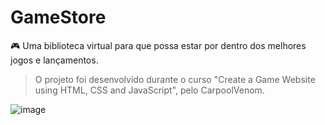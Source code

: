 # GameStore
🎮 Uma biblioteca virtual para que possa estar por dentro dos melhores jogos e lançamentos.

> O projeto foi desenvolvido durante o curso "Create a Game Website using HTML, CSS and JavaScript", pelo CarpoolVenom.

![image](https://user-images.githubusercontent.com/105331377/212549348-0c068179-8da3-4ce5-a21d-9f61a0ebfee8.png)

